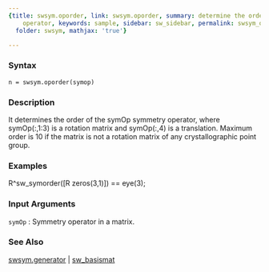 ```yaml
---
{title: swsym.oporder, link: swsym.oporder, summary: determine the order of the symmetry
    operator, keywords: sample, sidebar: sw_sidebar, permalink: swsym_oporder.html,
  folder: swsym, mathjax: 'true'}

---
```


### Syntax

`n = swsym.oporder(symop)`

### Description

It determines the order of the symOp symmetry operator, where
symOp(:,1:3) is a rotation matrix and symOp(:,4) is a translation.
Maximum order is 10 if the matrix is not a rotation matrix of any
crystallographic point group.
 

### Examples

R^sw_symorder([R zeros(3,1)]) == eye(3);

### Input Arguments

`symOp`
:	Symmetry operator in a matrix.

### See Also

[swsym.generator](swsym_generator.html) \| [sw_basismat](sw_basismat.html)

